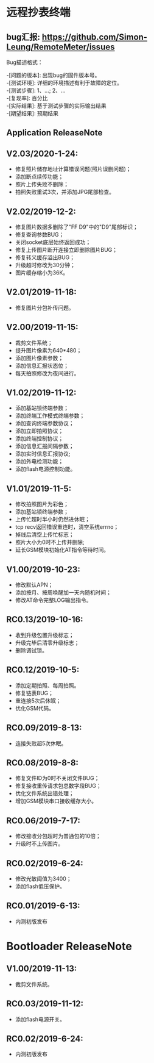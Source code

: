 # 远程抄表终端

## bug汇报: <https://github.com/Simon-Leung/RemoteMeter/issues>

Bug描述格式：

-[问题的版本]: 出现bug的固件版本号。  
-[测试环境]: 详细的环境描述有利于故障的定位。  
-[测试步骤]: 1、...; 2、...  
-[复现率]: 百分比  
-[实际结果]: 基于测试步骤的实际输出结果  
-[期望结果]: 预期结果  

## Application ReleaseNote

## V2.03/2020-1-24:

* 修复照片储存地址计算错误问题(照片误删问题)；
* 添加断点续传功能；
* 照片上传失败不删除；
* 拍照失败重试3次，并添加JPG尾部检查。

## V2.02/2019-12-2:

* 修复图片数据多删除了"FF D9"中的"D9"尾部标识；
* 修复查询参数BUG；
* 关闭socket底层始终返回成功；
* 修复上传图片断开连接立即删除图片BUG；
* 修复转义缓存溢出BUG；
* 升级超时修改为30分钟；
* 图片缓存缩小为36K。

## V2.01/2019-11-18:

* 修复图片分包补传问题。

## V2.00/2019-11-15:

* 裁剪文件系统；
* 提升图片像素为640*480；
* 添加图片像素参数；
* 添加信息汇报状态位；
* 每天拍照修改为夜间进行。

## V1.02/2019-11-12:

* 添加基站锁终端参数；
* 添加终端工作模式终端参数；
* 添加查询终端参数协议；
* 添加立即拍照协议；
* 添加终端控制协议；
* 添加信息汇报间隔参数；
* 添加实时信息汇报协议;
* 添加外电检测功能；
* 添加flash电源控制功能。

## V1.01/2019-11-5:

* 修改拍照图片为彩色；
* 添加基站锁终端参数；
* 上传忙超时半小时仍然进休眠；
* tcp recv返回错误重连时，清空系统errno；
* 掉线后清空上传忙标志；
* 照片大小为0时不上传并删除;
* 延长GSM模块初始化AT指令等待时间。

## V1.00/2019-10-23:

* 修改默认APN；
* 添加按月、按周唤醒加一天内随机时间；
* 修改AT命令完整LOG输出指令。

## RC0.13/2019-10-16:

* 收到升级包置升级标志；
* 升级完毕后清零升级标志；
* 删除调试锁。

## RC0.12/2019-10-5:

* 添加定期拍照、每周拍照。
* 修复链表BUG；
* 重连接5次后休眠；
* 优化GSM代码。

## RC0.09/2019-8-13:

* 连接失败超5次休眠。

## RC0.08/2019-8-8:

* 修复文件ID为0时不关闭文件BUG；
* 修复接收重传请求包总数字段BUG；
* 优化文件系统出错处理；
* 增加GSM模块串口接收缓存大小。

## RC0.06/2019-7-17:

* 修改接收分包超时为普通包的10倍；
* 升级时不上传图片。

## RC0.02/2019-6-24:

* 修改光敏阈值为3400；
* 添加flash低压保护。

## RC0.01/2019-6-13:

* 内测初版发布


# Bootloader ReleaseNote

## V1.00/2019-11-13:

* 裁剪文件系统。

## RC0.03/2019-11-12:

* 添加flash电源开关。

## RC0.02/2019-6-24:

* 内测初版发布
